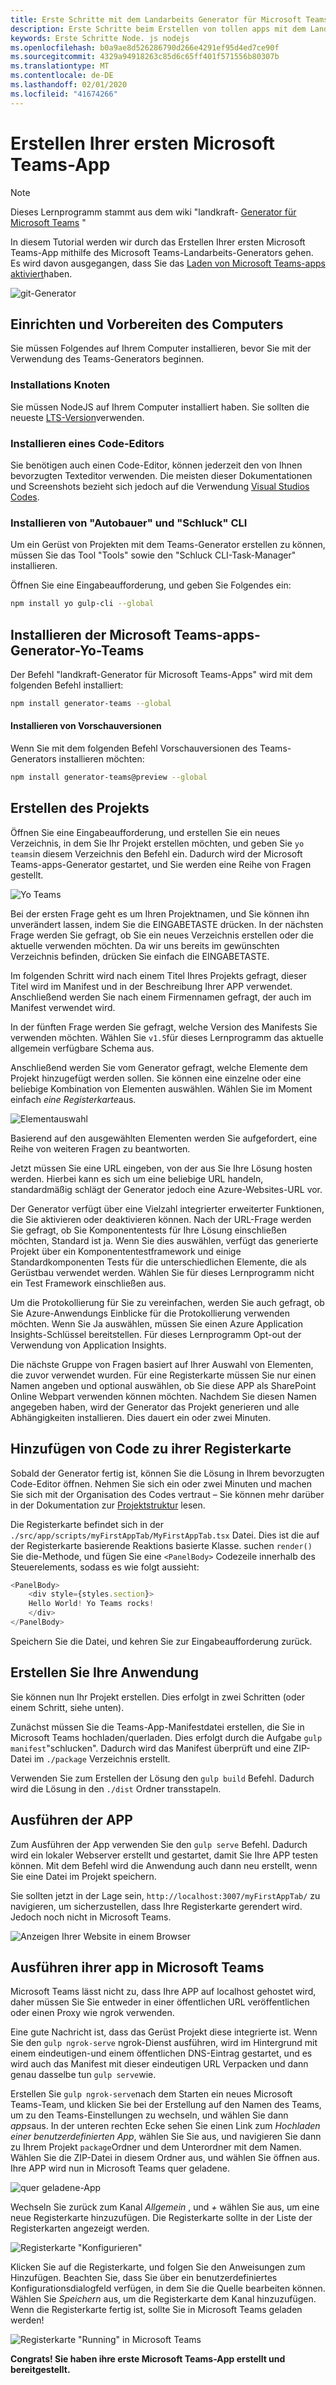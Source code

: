 ```yaml
---
title: Erste Schritte mit dem Landarbeits Generator für Microsoft Teams
description: Erste Schritte beim Erstellen von tollen apps mit dem Landwirtschafts Generator für Microsoft Teams
keywords: Erste Schritte Node. js nodejs
ms.openlocfilehash: b0a9ae8d526286790d266e4291ef95d4ed7ce90f
ms.sourcegitcommit: 4329a94918263c85d6c65ff401f571556b80307b
ms.translationtype: MT
ms.contentlocale: de-DE
ms.lasthandoff: 02/01/2020
ms.locfileid: "41674266"
---
```

# <a name="build-your-first-microsoft-teams-app"></a>Erstellen Ihrer ersten Microsoft Teams-App

>[!Note]
>Dieses Lernprogramm stammt aus dem wiki "landkraft- [Generator für Microsoft Teams](https://github.com/OfficeDev/generator-teams/wiki/Build-Your-First-Microsoft-Teams-App) "

In diesem Tutorial werden wir durch das Erstellen Ihrer ersten Microsoft Teams-App mithilfe des Microsoft Teams-Landarbeits-Generators gehen. Es wird davon ausgegangen, dass Sie das [Laden von Microsoft Teams-apps aktiviert](~/concepts/build-and-test/prepare-your-o365-tenant.md)haben.

![git-Generator](~/assets/yeoman-demo.gif)

## <a name="setup-and-prepare-your-machine"></a>Einrichten und Vorbereiten des Computers

Sie müssen Folgendes auf Ihrem Computer installieren, bevor Sie mit der Verwendung des Teams-Generators beginnen.

### <a name="install-node"></a>Installations Knoten

Sie müssen NodeJS auf Ihrem Computer installiert haben. Sie sollten die neueste [LTS-Version](https://nodejs.org/dist/latest-v8.x/)verwenden.

### <a name="install-a-code-editor"></a>Installieren eines Code-Editors

Sie benötigen auch einen Code-Editor, können jederzeit den von Ihnen bevorzugten Texteditor verwenden. Die meisten dieser Dokumentationen und Screenshots bezieht sich jedoch auf die Verwendung [Visual Studios Codes](https://code.visualstudio.com).

### <a name="install-yeoman-and-gulp-cli"></a>Installieren von "Autobauer" und "Schluck" CLI

Um ein Gerüst von Projekten mit dem Teams-Generator erstellen zu können, müssen Sie das Tool "Tools" sowie den "Schluck CLI-Task-Manager" installieren.

Öffnen Sie eine Eingabeaufforderung, und geben Sie Folgendes ein:

```bash
npm install yo gulp-cli --global
```

## <a name="install-the-microsoft-teams-apps-generator---yo-teams"></a>Installieren der Microsoft Teams-apps-Generator-Yo-Teams

Der Befehl "landkraft-Generator für Microsoft Teams-Apps" wird mit dem folgenden Befehl installiert:

```bash
npm install generator-teams --global
```

#### <a name="install-preview-versions"></a>Installieren von Vorschauversionen

Wenn Sie mit dem folgenden Befehl Vorschauversionen des Teams-Generators installieren möchten:

```bash
npm install generator-teams@preview --global
```

## <a name="generate-your-project"></a>Erstellen des Projekts

Öffnen Sie eine Eingabeaufforderung, und erstellen Sie ein neues Verzeichnis, in dem Sie Ihr Projekt erstellen möchten, und geben Sie `yo teams`in diesem Verzeichnis den Befehl ein. Dadurch wird der Microsoft Teams-apps-Generator gestartet, und Sie werden eine Reihe von Fragen gestellt.

![Yo Teams](~/assets/yeoman-images/teams-first-app-1.png)

Bei der ersten Frage geht es um Ihren Projektnamen, und Sie können ihn unverändert lassen, indem Sie die EINGABETASTE drücken. In der nächsten Frage werden Sie gefragt, ob Sie ein neues Verzeichnis erstellen oder die aktuelle verwenden möchten. Da wir uns bereits im gewünschten Verzeichnis befinden, drücken Sie einfach die EINGABETASTE.

Im folgenden Schritt wird nach einem Titel Ihres Projekts gefragt, dieser Titel wird im Manifest und in der Beschreibung Ihrer APP verwendet. Anschließend werden Sie nach einem Firmennamen gefragt, der auch im Manifest verwendet wird.

In der fünften Frage werden Sie gefragt, welche Version des Manifests Sie verwenden möchten. Wählen Sie `v1.5`für dieses Lernprogramm das aktuelle allgemein verfügbare Schema aus.

Anschließend werden Sie vom Generator gefragt, welche Elemente dem Projekt hinzugefügt werden sollen. Sie können eine einzelne oder eine beliebige Kombination von Elementen auswählen. Wählen Sie im Moment einfach *eine Registerkarte*aus.

![Elementauswahl](~/assets/yeoman-images/teams-first-app-2.png)

Basierend auf den ausgewählten Elementen werden Sie aufgefordert, eine Reihe von weiteren Fragen zu beantworten.

Jetzt müssen Sie eine URL eingeben, von der aus Sie Ihre Lösung hosten werden. Hierbei kann es sich um eine beliebige URL handeln, standardmäßig schlägt der Generator jedoch eine Azure-Websites-URL vor.

Der Generator verfügt über eine Vielzahl integrierter erweiterter Funktionen, die Sie aktivieren oder deaktivieren können. Nach der URL-Frage werden Sie gefragt, ob Sie Komponententests für Ihre Lösung einschließen möchten, Standard ist ja. Wenn Sie dies auswählen, verfügt das generierte Projekt über ein Komponententestframework und einige Standardkomponenten Tests für die unterschiedlichen Elemente, die als Gerüstbau verwendet werden. Wählen Sie für dieses Lernprogramm nicht ein Test Framework einschließen aus.

Um die Protokollierung für Sie zu vereinfachen, werden Sie auch gefragt, ob Sie Azure-Anwendungs Einblicke für die Protokollierung verwenden möchten. Wenn Sie Ja auswählen, müssen Sie einen Azure Application Insights-Schlüssel bereitstellen. Für dieses Lernprogramm Opt-out der Verwendung von Application Insights.

Die nächste Gruppe von Fragen basiert auf Ihrer Auswahl von Elementen, die zuvor verwendet wurden. Für eine Registerkarte müssen Sie nur einen Namen angeben und optional auswählen, ob Sie diese APP als SharePoint Online Webpart verwenden können möchten. Nachdem Sie diesen Namen angegeben haben, wird der Generator das Projekt generieren und alle Abhängigkeiten installieren. Dies dauert ein oder zwei Minuten.

## <a name="add-some-code-to-your-tab"></a>Hinzufügen von Code zu ihrer Registerkarte

Sobald der Generator fertig ist, können Sie die Lösung in Ihrem bevorzugten Code-Editor öffnen. Nehmen Sie sich ein oder zwei Minuten und machen Sie sich mit der Organisation des Codes vertraut – Sie können mehr darüber in der Dokumentation zur [Projektstruktur](https://github.com/OfficeDev/generator-teams/wiki/Project-Structure) lesen.

Die Registerkarte befindet sich in der `./src/app/scripts/myFirstAppTab/MyFirstAppTab.tsx` Datei. Dies ist die auf der Registerkarte basierende Reaktions basierte Klasse. suchen `render()` Sie die-Methode, und fügen Sie eine `<PanelBody>` Codezeile innerhalb des Steuerelements, sodass es wie folgt aussieht:

``` TypeScript
<PanelBody>
    <div style={styles.section}>
    Hello World! Yo Teams rocks!
    </div>
</PanelBody>
```

Speichern Sie die Datei, und kehren Sie zur Eingabeaufforderung zurück.

## <a name="build-your-app"></a>Erstellen Sie Ihre Anwendung

Sie können nun Ihr Projekt erstellen. Dies erfolgt in zwei Schritten (oder einem Schritt, siehe unten).

Zunächst müssen Sie die Teams-App-Manifestdatei erstellen, die Sie in Microsoft Teams hochladen/querladen. Dies erfolgt durch die Aufgabe `gulp manifest`"schlucken". Dadurch wird das Manifest überprüft und eine ZIP-Datei im `./package` Verzeichnis erstellt.

Verwenden Sie zum Erstellen der Lösung den `gulp build` Befehl. Dadurch wird die Lösung in den `./dist` Ordner transstapeln. 

## <a name="run-your-app"></a>Ausführen der APP

Zum Ausführen der App verwenden Sie den `gulp serve` Befehl. Dadurch wird ein lokaler Webserver erstellt und gestartet, damit Sie Ihre APP testen können. Mit dem Befehl wird die Anwendung auch dann neu erstellt, wenn Sie eine Datei im Projekt speichern. 

Sie sollten jetzt in der Lage sein, `http://localhost:3007/myFirstAppTab/` zu navigieren, um sicherzustellen, dass Ihre Registerkarte gerendert wird. Jedoch noch nicht in Microsoft Teams.

![Anzeigen Ihrer Website in einem Browser](~/assets/yeoman-images/teams-first-app-3.png)

## <a name="run-your-app-in-microsoft-teams"></a>Ausführen ihrer app in Microsoft Teams

Microsoft Teams lässt nicht zu, dass Ihre APP auf localhost gehostet wird, daher müssen Sie Sie entweder in einer öffentlichen URL veröffentlichen oder einen Proxy wie ngrok verwenden.

Eine gute Nachricht ist, dass das Gerüst Projekt diese integrierte ist. Wenn Sie den `gulp ngrok-serve` ngrok-Dienst ausführen, wird im Hintergrund mit einem eindeutigen-und einem öffentlichen DNS-Eintrag gestartet, und es wird auch das Manifest mit dieser eindeutigen URL Verpacken und dann genau dasselbe tun `gulp serve`wie.

Erstellen Sie `gulp ngrok-serve`nach dem Starten ein neues Microsoft Teams-Team, und klicken Sie bei der Erstellung auf den Namen des Teams, um zu den Teams-Einstellungen zu wechseln, und wählen Sie dann *apps*aus. In der unteren rechten Ecke sehen Sie einen Link zum *Hochladen einer benutzerdefinierten App*, wählen Sie Sie aus, und navigieren Sie dann zu Ihrem Projekt `package`Ordner und dem Unterordner mit dem Namen. Wählen Sie die ZIP-Datei in diesem Ordner aus, und wählen Sie öffnen aus. Ihre APP wird nun in Microsoft Teams quer geladene.

![quer geladene-App](~/assets/yeoman-images/teams-first-app-4.png)

Wechseln Sie zurück zum Kanal *Allgemein* , und *+* wählen Sie aus, um eine neue Registerkarte hinzuzufügen. Die Registerkarte sollte in der Liste der Registerkarten angezeigt werden.

![Registerkarte "Konfigurieren"](~/assets/yeoman-images/teams-first-app-5.png)

Klicken Sie auf die Registerkarte, und folgen Sie den Anweisungen zum Hinzufügen. Beachten Sie, dass Sie über ein benutzerdefiniertes Konfigurationsdialogfeld verfügen, in dem Sie die Quelle bearbeiten können. Wählen Sie *Speichern* aus, um die Registerkarte dem Kanal hinzuzufügen. Wenn die Registerkarte fertig ist, sollte Sie in Microsoft Teams geladen werden!

![Registerkarte "Running" in Microsoft Teams](~/assets/yeoman-images/teams-first-app-6.png)

**Congrats! Sie haben ihre erste Microsoft Teams-App erstellt und bereitgestellt.**

